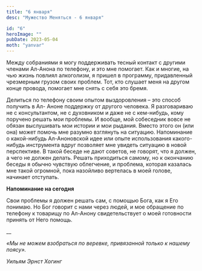 ```yaml
---
title: "6 января"
desc: "Мужество Меняться - 6 января"

id: "6"
heroImage: ""
pubDate: 2023-05-04
moth: "yanvar"
---
```


Между собраниями я могу поддерживать тесный контакт с другими членами Ал-Анона
по телефону, и это мне помогает. Как и многие, на чью жизнь повлиял
алкоголизм, я пришел в программу, придавленный чрезмерным грузом своих
проблем. Тот, кто слушает меня на другом конце провода, помогает мне снять с
себя это бремя.

Делиться по телефону своим опытом выздоровления – это способ получить в Ал-
Аноне поддержку от другого человека. Я разговариваю не с консультантом, не с
духовником и даже не с кем-нибудь, кому поручено решать мои проблемы. И
вообще, мой собеседник вовсе не обязан выслушивать мои истории и мои рыдания.
Вместо этого он (или она) может помочь мне разумно взглянуть на ситуацию.
Напоминание о какой-нибудь Ал-Аноновской идее или опыте использования какого-
нибудь инструмента вдруг позволяет мне увидеть ситуацию в новой перспективе. В
такой беседе не дают советов, не говорят, что я должен, а чего не должен
делать. Решать приходиться самому, но к окончанию беседы я обычно чувствую
облегчение, и проблема, которая казалась мне такой огромной, пока назойливо
вертелась в моей голове, начинает отступать.

**Напоминание на сегодня**

Свои проблемы я должен решать сам, с помощью Бога, как я Его понимаю. Но Бог
говорит с нами через людей, и мое обращение по телефону к товарищу по Ал-Анону
свидетельствует о моей готовности принять от Него помощь.

\_\_

_«Мы не можем взобраться по веревке, привязанной только к нашему поясу»._

_Уильям Эрнст Хогинг_
